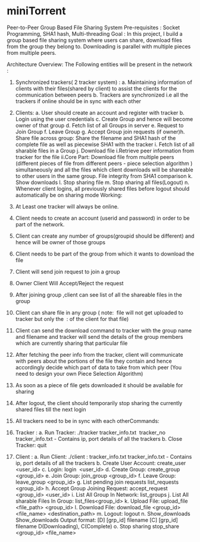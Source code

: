 # miniTorrent
Peer-to-Peer Group Based File Sharing System
Pre-requisites : 
Socket Programming, SHA1 hash, Multi-threading
Goal :
In this project, I build a group based file sharing system where users can share,
download files from the group they belong to. Downloading is parallel with multiple pieces
from multiple peers.


Architecture Overview:
The Following entities will be present in the network :
1. Synchronized trackers(​ 2 tracker system)​ :
a. Maintaining information of clients with their files(shared by client) to assist the clients
for the communication between peers
b. Trackers are synchronized i.e all the trackers if online should be in sync
with each other

2. Clients:
a. User should create an account and register with tracker
b. Login using the user credentials
c. Create Group and hence will become owner of that group
d. Fetch list of all Groups in server
e. Request to Join Group
f. Leave Group
g. Accept Group join requests (if owner)h. Share file across group: Share the filename and SHA1 hash of the complete file
as well as piecewise SHA1 with the tracker
i. Fetch list of all sharable files in a Group
j. Download file
  i.Retrieve peer information from tracker for the file
  ii.Core Part: Download file from multiple peers (different pieces of file from
  different peers - ​piece selection algorithm​ ) simultaneously and all the
  files which client downloads will be shareable to other users in the same
  group.
File integrity from SHA1 comparison
k. Show downloads
l. Stop sharing file
m. Stop sharing all files(Logout)
n. Whenever client logins, all previously shared files before logout should
automatically be on sharing mode
Working:
1. At Least one tracker will always be online.
2. Client needs to create an account (userid and password) in order to be part of the
network.
3. Client can create any number of groups(groupid should be different) and hence
will be owner of those groups
4. Client needs to be part of the group from which it wants to download the file
5. Client will send join request to join a group
6. Owner Client Will Accept/Reject the request
7. After joining group ,client can see list of all the shareable files in the group
8. Client can share file in any group (​ note: ​ file will not get uploaded to tracker but
only the ​ <ip>:<port>​ of the client for that file)
9. Client can send the download command to tracker with the group name and
filename and tracker will send the details of the group members which are
currently sharing that particular file
10. After fetching the peer info from the tracker, client will communicate with peers
about the portions of the file they contain and hence accordingly decide which
part of data to take from which peer (You need to design your own Piece
Selection Algorithm)
11. As soon as a piece of file gets downloaded it should be available for sharing
12. After logout, the client should temporarily stop sharing the currently shared files
till the next login
13. All trackers need to be in sync with each otherCommands​ :
1. Tracker​ :
a. Run Tracker:
./tracker​ tracker_info.txt ​ tracker_no
tracker_info.txt - Contains ip, port details of all the trackers
b. Close Tracker:
quit
2. Client​ :
a. Run Client:
./client​ <IP>:<PORT> tracker_info.txt
tracker_info.txt - Contains ip, port details of all the trackers
b. Create User Account:
create_user​ <user_id> <passwd>
c. Login:
login ​ <user_id> <passwd>
d. Create Group:
create_group​ <group_id>
e. Join Group:
join_group​ <group_id>
f. Leave Group:
leave_group​ <group_id>
g. List pending join requests
list_requests ​ <group_id>
h. Accept Group Joining Request:
accept_request​ <group_id> <user_id>
i. List All Group In Network:
list_groups
j. List All sharable Files In Group:
list_files​ <group_id>
k. Upload File:
upload_file​ <file_path> <group_id>
l. Download File:
download_file​ <group_id> <file_name> <destination_path>
m. Logout:
logout
n. Show_downloads
Show_downloads
Output format:
[D] [grp_id] filename
[C] [grp_id] filename
D(Downloading), C(Complete)
o. Stop sharing
stop_share ​ <group_id> <file_name>
